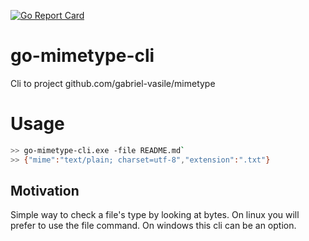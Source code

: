 [![Go Report Card](https://goreportcard.com/badge/github.com/dsaouda/go-mimetype-cli)](https://goreportcard.com/report/github.com/dsaouda/go-mimetype-cli)

# go-mimetype-cli
Cli to project github.com/gabriel-vasile/mimetype

# Usage

```bash
>> go-mimetype-cli.exe -file README.md`
>> {"mime":"text/plain; charset=utf-8","extension":".txt"}
```

## Motivation
Simple way to check a file's type by looking at bytes. On linux you will prefer to use the file command. On windows this cli can be an option.
